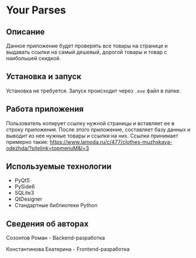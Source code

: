 # Your Parses

## Описание
Данное приложение будет проверять все товары на странице и выдавать ссылки на самый дешевый, дорогой товары и товар с наибольшей скидкой.

## Установка и запуск
Установка не требуется. Запуск происходит через `.exe` файл в папке.

## Работа приложения
Пользователь копирует ссылку нужной страницы и вставляет ее в строку приложения. 
После этого приложение, составляет базу данных и выводит из нее нужные товары и ссылки на них.
Ссылки принимает примерно такие: https://www.lamoda.ru/c/477/clothes-muzhskaya-odezhda/?sitelink=topmenuM&l=3

## Используемые технологии
 - PyQt5
 - PySide6
 - SQLite3
 - QtDesigner
 - Стандартные библиотеки Python

## Сведения об авторах
Созонтов Роман - Backend-разработка

Константинова Екатерина - Frontend-разработка
